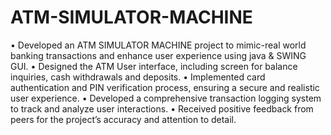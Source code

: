 # ATM-SIMULATOR-MACHINE
• Developed an ATM SIMULATOR MACHINE project to mimic-real world banking transactions and
enhance user experience using java & SWING GUI.
• Designed the ATM User interface, including screen for balance inquiries, cash withdrawals and
deposits.
• Implemented card authentication and PIN verification process, ensuring a secure and realistic
user experience.
• Developed a comprehensive transaction logging system to track and analyze user interactions.
• Received positive feedback from peers for the project’s accuracy and attention to detail.
